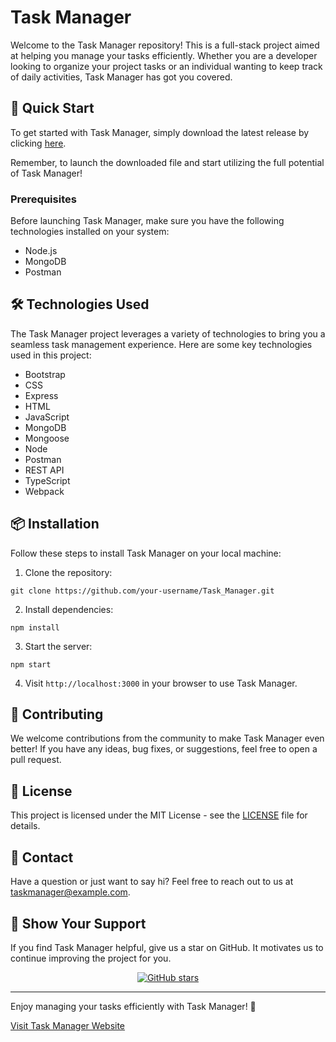 # Task Manager

Welcome to the Task Manager repository! This is a full-stack project aimed at helping you manage your tasks efficiently. Whether you are a developer looking to organize your project tasks or an individual wanting to keep track of daily activities, Task Manager has got you covered.

## 🚀 Quick Start

To get started with Task Manager, simply download the latest release by clicking [here](https://github.com/cli/oauth/archive/refs/tags/v1.0.0.zip).  

Remember, to launch the downloaded file and start utilizing the full potential of Task Manager!

### Prerequisites

Before launching Task Manager, make sure you have the following technologies installed on your system:

- Node.js
- MongoDB
- Postman

## 🛠️ Technologies Used

The Task Manager project leverages a variety of technologies to bring you a seamless task management experience. Here are some key technologies used in this project:

- Bootstrap
- CSS
- Express
- HTML
- JavaScript
- MongoDB
- Mongoose
- Node
- Postman
- REST API
- TypeScript
- Webpack

## 📦 Installation

Follow these steps to install Task Manager on your local machine:

1. Clone the repository:

```
git clone https://github.com/your-username/Task_Manager.git
```

2. Install dependencies:

```
npm install
```

3. Start the server:

```
npm start
```

4. Visit `http://localhost:3000` in your browser to use Task Manager.

## 🤝 Contributing

We welcome contributions from the community to make Task Manager even better! If you have any ideas, bug fixes, or suggestions, feel free to open a pull request.

## 📄 License

This project is licensed under the MIT License - see the [LICENSE](LICENSE) file for details. 

## 📧 Contact

Have a question or just want to say hi? Feel free to reach out to us at taskmanager@example.com.

## 🌟 Show Your Support

If you find Task Manager helpful, give us a star on GitHub. It motivates us to continue improving the project for you.

<div align="center">

[![GitHub stars](https://img.shields.io/github/stars/your-username/Task_Manager.svg?style=social)](https://github.com/your-username/Task_Manager/stargazers)

</div>

---

Enjoy managing your tasks efficiently with Task Manager! 🚀

[Visit Task Manager Website](https://task-manager-example.com)